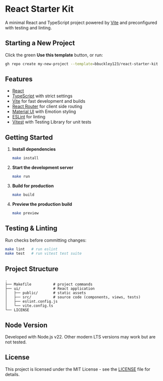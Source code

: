 # React Starter Kit

A minimal React and TypeScript project powered by [Vite](https://vitejs.dev/) and preconfigured with testing and linting.

## Starting a New Project

Click the green **Use this template** button, or run:

```bash
gh repo create my-new-project --template=bbuckley123/react-starter-kit
```

## Features

- [React](https://react.dev/)
- [TypeScript](https://www.typescriptlang.org/) with strict settings
- [Vite](https://vitejs.dev/) for fast development and builds
- [React Router](https://reactrouter.com/) for client side routing
- [Material UI](https://mui.com/) with Emotion styling
- [ESLint](https://eslint.org/) for linting
- [Vitest](https://vitest.dev/) with Testing Library for unit tests

## Getting Started

1. **Install dependencies**
   ```bash
   make install
   ```
2. **Start the development server**
   ```bash
   make run
   ```
3. **Build for production**
   ```bash
   make build
   ```
4. **Preview the production build**
   ```bash
   make preview
   ```

## Testing & Linting

Run checks before committing changes:

```bash
make lint   # run eslint
make test   # run vitest test suite
```

## Project Structure

```
.
├── Makefile          # project commands
├── ui/               # React application
│   ├── public/       # static assets
│   ├── src/          # source code (components, views, tests)
│   ├── eslint.config.js
│   └── vite.config.ts
└── LICENSE
```

## Node Version

Developed with Node.js v22. Other modern LTS versions may work but are not tested.

## License

This project is licensed under the MIT License - see the [LICENSE](LICENSE) file for details.

